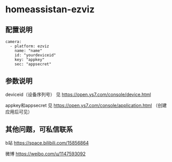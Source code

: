# homeassistan-ezviz
配置说明
-----------------------------

    camera:
      - platform: ezviz
        name: "name"
        id: "yourdeviceid"
        key: "appkey"
        sec: "appsecret"
    
参数说明   
-----------------------------   
 deviceid（设备序列号） 见 https://open.ys7.com/console/device.html
 
 appkey和appsecret 见 https://open.ys7.com/console/application.html （创建应用后可见）
 
 


其他问题，可私信联系
-----------------------------

b站 https://space.bilibili.com/15856864

微博 https://weibo.com/u/1147593092


